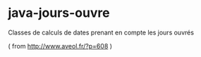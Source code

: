 # java-jours-ouvre
Classes de calculs de dates prenant en compte les jours ouvrés

( from http://www.aveol.fr/?p=608 ) 
